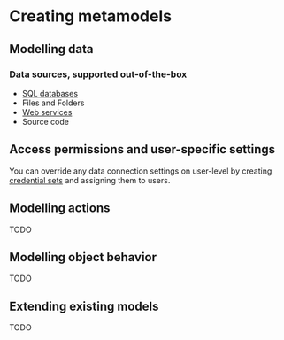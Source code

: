 # Creating metamodels

## Modelling data

### Data sources, supported out-of-the-box

- [SQL databases](data_sources/SQL/index.md)
- Files and Folders
- [Web services](https://github.com/exface/UrlDataConnector/blob/master/Docs/index.md)
- Source code

## Access permissions and user-specific settings

You can override any data connection settings on user-level by creating [credential sets](Data_connection_credentials_and_user-specific_settings.md) and assigning them to users.

## Modelling actions

TODO

## Modelling object behavior 

TODO

## Extending existing models

TODO